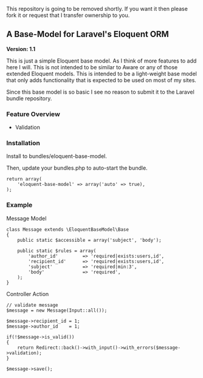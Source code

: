 This repository is going to be removed shortly. If you want it then please fork it or request that I transfer ownership to you.

## A Base-Model for Laravel's Eloquent ORM

**Version: 1.1**

This is just a simple Eloquent base model. As I think of more features to add here I will. This is not intended to be similar to Aware or any of those extended Eloquent models. This is intended to be a light-weight base model that only adds functionality that is expected to be used on most of my sites.

Since this base model is so basic I see no reason to submit it to the Laravel bundle repository.

### Feature Overview

- Validation

### Installation

Install to bundles/eloquent-base-model.

Then, update your bundles.php to auto-start the bundle.

	return array(
		'eloquent-base-model' => array('auto' => true),
	);

### Example

Message Model

    class Message extends \EloquentBaseModel\Base
    {
        public static $accessible = array('subject', 'body');

        public static $rules = array(
            'author_id'         => 'required|exists:users,id',
            'recipient_id'      => 'required|exists:users,id',
            'subject'           => 'required|min:3',
            'body'              => 'required',
        );
    }

Controller Action

    // validate message
    $message = new Message(Input::all());

    $message->recipient_id = 1;
    $message->author_id    = 1;

    if(!$message->is_valid())
    {
        return Redirect::back()->with_input()->with_errors($message->validation);
    }

    $message->save();
